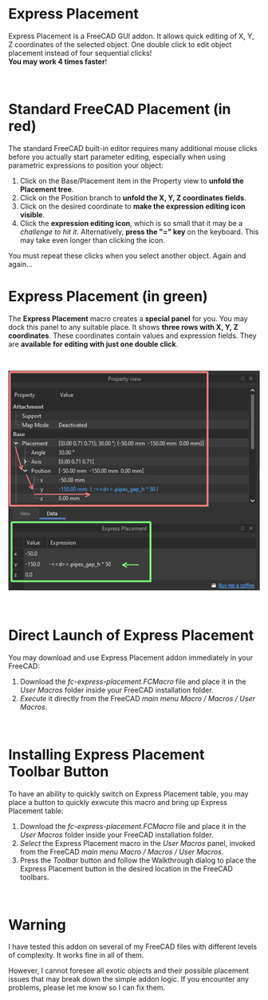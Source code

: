 # Express Placement
Express Placement is a FreeCAD GUI addon. It allows quick editing of X, Y, Z coordinates of the selected object. 
One double click to edit object placement instead of four sequential clicks!<br/>
__You may work 4 times faster__!

<br/>

# Standard FreeCAD Placement (in red)

The standard FreeCAD built-in editor requires many additional mouse clicks before you actually start parameter editing, especially when using parametric expressions to position your object:

1. Click on the Base/Placement item in the Property view to __unfold the Placement tree__.
2. Click on the Position branch to __unfold the X, Y, Z coordinates fields__.
3. Click on the desired coordinate to __make the expression editing icon visible__.
4. Click the __expression editing icon__, which is so small that it may be a _challenge to hit it_. Alternatively, __press the "=" key__ on the keyboard. This may take even longer than clicking the icon.

You must repeat these clicks when you select another object. Again and again...

# Express Placement (in green)

The __Express Placement__ macro creates a __special panel__ for you. You may dock this panel to any suitable place. It shows __three rows with X, Y, Z coordinates__. These coordinates contain values and expression fields. They are __available for editing with just one double click__.

<br/>

[![Standard in red and Express in green](standard_vs_express.png "Standard in red and Express in green")](https://www.buymeacoffee.com/screeneroner)


<br/>

# Direct Launch of Express Placement
You may download and use Express Placement addon immediately in your FreeCAD:

1. Download the _fc-express-placement.FCMacro_ file and place it in the _User Macros_ folder inside your FreeCAD installation folder.
2. _Execute_ it directly from the FreeCAD _main menu Macro / Macros / User Macros_.

<br/>

# Installing Express Placement Toolbar Button
To have an ability to quickly switch on Express Placement table, you may place a button to quickly exwcute this macro and bring up Express Placement table:

1. Download the _fc-express-placement.FCMacro_ file and place it in the _User Macros_ folder inside your FreeCAD installation folder.
2. _Select_ the Express Placement macro in the _User Macros_ panel, invoked from the FreeCAD _main menu Macro / Macros / User Macros_.
3. Press the _Toolbar_ button and follow the Walkthrough dialog to place the Express Placement button in the desired location in the FreeCAD toolbars.

<br/>

# Warning
I have tested this addon on several of my FreeCAD files with different levels of complexity. It works fine in all of them. 

However, I cannot foresee all exotic objects and their possible placement issues that may break down the simple addon logic. If you encounter any problems, please let me know so I can fix them.